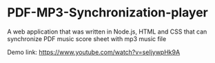 # PDF-MP3-Synchronization-player
A web application that was written in Node.js, HTML and CSS that can synchronize PDF music score sheet with mp3 music file

Demo link: https://www.youtube.com/watch?v=seIjywpHk9A 
